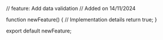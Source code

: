 // feature: Add data validation
// Added on 14/11/2024

function newFeature() {
  // Implementation details
  return true;
}

export default newFeature;